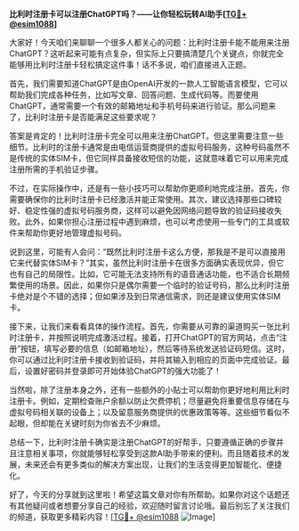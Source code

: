 **比利时注册卡可以注册ChatGPT吗？——让你轻松玩转AI助手[[TG💪+ @esim1088](https://t.me/s/esim1088)]**

大家好！今天咱们来聊聊一个很多人都关心的问题：比利时注册卡能不能用来注册ChatGPT？这听起来可能有点复杂，但实际上只要搞清楚几个关键点，你就完全能够用比利时注册卡轻松搞定这件事！话不多说，咱们直接进入正题。

首先，我们需要知道ChatGPT是由OpenAI开发的一款人工智能语言模型，它可以帮助我们完成各种任务，比如写文章、回答问题、生成代码等。而要使用ChatGPT，通常需要一个有效的邮箱地址和手机号码来进行验证。那么问题来了，比利时注册卡是否能满足这些要求呢？

答案是肯定的！比利时注册卡完全可以用来注册ChatGPT。但这里需要注意一些细节。比利时的注册卡通常是由电信运营商提供的虚拟号码服务，这种号码虽然不是传统的实体SIM卡，但它同样具备接收短信的功能，这就意味着它可以用来完成注册所需的手机验证步骤。

不过，在实际操作中，还是有一些小技巧可以帮助你更顺利地完成注册。首先，你需要确保你的比利时注册卡已经激活并能正常使用。其次，建议选择那些口碑较好、稳定性强的虚拟号码服务商，这样可以避免因网络问题导致的验证码接收失败。此外，如果你担心注册过程中遇到麻烦，也可以考虑使用一些专门的工具或软件来帮助你更好地管理虚拟号码。

说到这里，可能有人会问：“既然比利时注册卡这么方便，那我是不是可以直接用它来代替实体SIM卡？”其实，虽然比利时注册卡在很多方面确实表现优异，但它也有自己的局限性。比如，它可能无法支持所有的语音通话功能，也不适合长期频繁使用的场景。因此，如果你只是偶尔需要一个临时的验证号码，那么比利时注册卡绝对是个不错的选择；但如果涉及到日常通信需求，则还是建议使用实体SIM卡。

接下来，让我们来看看具体的操作流程。首先，你需要从可靠的渠道购买一张比利时注册卡，并按照说明完成激活过程。接着，打开ChatGPT的官方网站，点击“注册”按钮，填写必要的信息（如邮箱地址），然后等待系统发送验证码短信。这时，你可以通过比利时注册卡接收到验证码，并将其输入到相应的页面中完成验证。最后，设置好密码并登录即可开始体验ChatGPT的强大功能了！

当然啦，除了注册本身之外，还有一些额外的小贴士可以帮助你更好地利用比利时注册卡。例如，定期检查账户余额以防止欠费停机；尽量避免将重要信息存储在与虚拟号码相关联的设备上；以及留意服务商提供的优惠政策等等。这些细节看似不起眼，但却能在关键时刻为你省去不少麻烦。

总结一下，比利时注册卡确实是注册ChatGPT的好帮手，只要遵循正确的步骤并且注意相关事项，你就能够轻松享受到这款AI助手带来的便利。而且随着技术的发展，未来还会有更多类似的解决方案出现，让我们的生活变得更加智能化、便捷化。

好了，今天的分享就到这里啦！希望这篇文章对你有所帮助。如果你对这个话题还有其他疑问或者想要分享自己的经验，欢迎随时留言讨论哦。最后别忘了关注我们的频道，获取更多精彩内容！[[TG💪+ @esim1088](https://t.me/s/esim1088) ![Image](https://i.postimg.cc/4NQfJmqS/Snipaste-2025-05-13-00-14-12.png)]